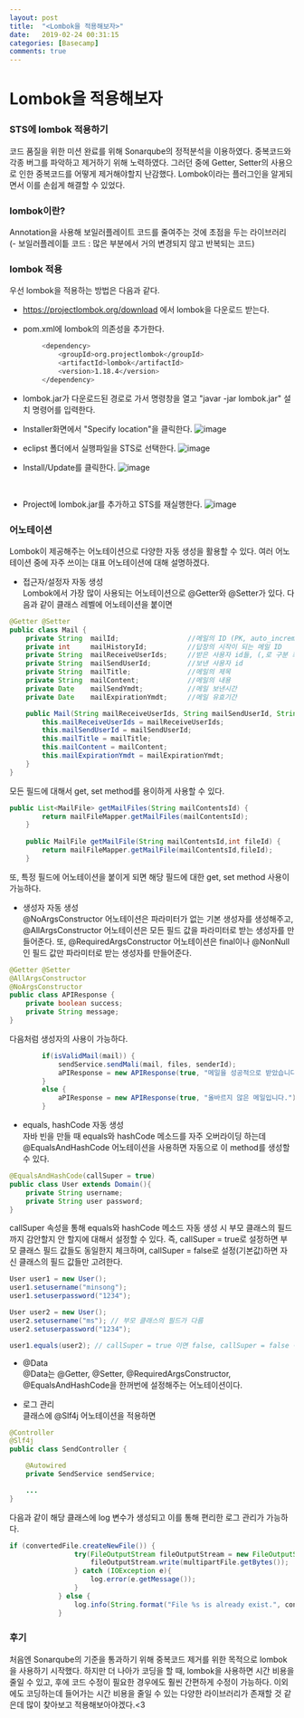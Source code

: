 ```yaml
---
layout: post
title:  "<Lombok을 적용해보자>"
date:   2019-02-24 00:31:15
categories: [Basecamp]
comments: true
---
```


# Lombok을 적용해보자    

### STS에 lombok 적용하기
코드 품질을 위한 미션 완료를 위해 Sonarqube의 정적분석을 이용하였다. 중복코드와 각종 버그를 파악하고 제거하기 위해 노력하였다. 그러던 중에 Getter, Setter의 사용으로 인한 중복코드를 어떻게 제거해야할지 난감했다. Lombok이라는 플러그인을 알게되면서 이를 손쉽게 해결할 수 있었다. 

### lombok이란?
Annotation을 사용해 보일러플레이트 코드를 줄여주는 것에 초점을 두는 라이브러리<br>
(- 보일러플레이틑 코드 : 많은 부분에서 거의 변경되지 않고 반복되는 코드)

### lombok 적용
우선 lombok을 적용하는 방법은 다음과 같다.
* https://projectlombok.org/download 에서 lombok을 다운로드 받는다.

* pom.xml에 lombok의 의존성을 추가한다.
```bash
		<dependency>
			<groupId>org.projectlombok</groupId>
			<artifactId>lombok</artifactId>
			<version>1.18.4</version>
		</dependency>
```

* lombok.jar가 다운로드된 경로로 가서 명령창을 열고 "javar -jar lombok.jar" 설치 명령어를 입력한다.

* Installer화면에서 "Specify location"을 클릭한다.
![image](https://user-images.githubusercontent.com/28076434/53289494-f4712f00-37d9-11e9-966c-cf9e5430d042.png)

* eclipst 폴더에서 실행파일을 STS로 선택한다. 
![image](https://user-images.githubusercontent.com/28076434/53289504-2b474500-37da-11e9-901e-10140b324749.png)

* Install/Update를 클릭한다.
![image](https://user-images.githubusercontent.com/28076434/53289519-4d40c780-37da-11e9-8ca2-03f252614b91.png)

<br>

* Project에 lombok.jar를 추가하고 STS를 재실행한다.
![image](https://user-images.githubusercontent.com/28076434/53289524-6f3a4a00-37da-11e9-9bcc-4d69ca9d630b.png)

### 어노테이션
Lombok이 제공해주는 어노테이션으로 다양한 자동 생성을 활용할 수 있다. 여러 어노테이션 중에 자주 쓰이는 대표 어노테이션에 대해 설명하겠다.
* 접근자/설정자 자동 생성<br>
Lombok에서 가장 많이 사용되는 어노테이션으로 @Getter와 @Setter가 있다. 다음과 같이 클래스 레벨에 어노테이션을 붙이면
```java
@Getter @Setter
public class Mail {
	private String	mailId;					//메일의 ID (PK, auto_increment)
	private int		mailHistoryId;			//답장의 시작이 되는 메일 ID
	private String	mailReceiveUserIds;		//받은 사용자 id들, (,로 구분 최대 40명)
	private String	mailSendUserId;			//보낸 사용자 id
	private String 	mailTitle;				//메일의 제목
	private String 	mailContent;			//메일의 내용
	private Date	mailSendYmdt;			//메일 보낸시간
	private Date	mailExpirationYmdt;		//메일 유효기간

	public Mail(String mailReceiveUserIds, String mailSendUserId, String mailTitle, String mailContent, Date mailExpirationYmdt) {
		this.mailReceiveUserIds = mailReceiveUserIds;
		this.mailSendUserId = mailSendUserId;
		this.mailTitle = mailTitle;
		this.mailContent = mailContent;
		this.mailExpirationYmdt = mailExpirationYmdt;
	}
}
```

모든 필드에 대해서 get, set method를 용이하게 사용할 수 있다.
```java
public List<MailFile> getMailFiles(String mailContentsId) {
		return mailFileMapper.getMailFiles(mailContentsId);
	}
	
	public MailFile getMailFile(String mailContentsId,int fileId) {
		return mailFileMapper.getMailFile(mailContentsId,fileId);
	}
```

또, 특정 필드에 어노테이션을 붙이게 되면 해당 필드에 대한 get, set method 사용이 가능하다.

* 생성자 자동 생성<br>
@NoArgsConstructor 어노테이션은 파라미터가 없는 기본 생성자를 생성해주고, @AllArgsConstructor 어노테이션은 모든 필드 값을 파라미터로 받는 생성자를 만들어준다. 또, @RequiredArgsConstructor 어노테이션은 final이나 @NonNull인 필드 값만 파라미터로 받는 생성자를 만들어준다.
```java
@Getter @Setter
@AllArgsConstructor
@NoArgsConstructor
public class APIResponse {
	private boolean success;
	private String message;
}
```
다음처럼 생성자의 사용이 가능하다.
```java
		if(isValidMail(mail)) {
			sendService.sendMali(mail, files, senderId);
			aPIResponse = new APIResponse(true, "메일을 성공적으로 받았습니다.");
		}
		else {
			aPIResponse = new APIResponse(true, "올바르지 않은 메일입니다.");
		}
```

* equals, hashCode 자동 생성<br>
자바 빈을 만들 때 equals와 hashCode 메소드를 자주 오버라이딩 하는데 @EqualsAndHashCode 어노테이션을 사용하면 자동으로 이 method를 생성할 수 있다.
```java
@EqualsAndHashCode(callSuper = true)
public class User extends Domain(){
    private String username;
    private String user password;
}
```

callSuper 속성을 통해 equals와 hashCode 메소드 자동 생성 시 부모 클래스의 필드까지 감안할지 안 할지에 대해서 설정할 수 있다. 즉, callSuper = true로 설정하면 부모 클래스 필드 값들도 동일한지 체크하며, callSuper = false로 설정(기본값)하면 자신 클래스의 필드 값들만 고려한다.
```java
User user1 = new User();
user1.setusername("minsong");
user1.setuserpassword("1234");

User user2 = new User();
user2.setusername("ms"); // 부모 클래스의 필드가 다름
user2.setuserpassword("1234");

user1.equals(user2); // callSuper = true 이면 false, callSuper = false 이면 true
```

* @Data<br>
@Data는 @Getter, @Setter, @RequiredArgsConstructor, @EqualsAndHashCode을 한꺼번에 설정해주는 어노테이션이다.

* 로그 관리<br>
클래스에 @Slf4j 어노테이션을 적용하면
```java
@Controller
@Slf4j
public class SendController {

	@Autowired
	private SendService sendService;

    ...
}

```
다음과 같이 해당 클래스에 log 변수가 생성되고 이를 통해 편리한 로그 관리가 가능하다.
```java
if (convertedFile.createNewFile()) {
				try(FileOutputStream fileOutputStream = new FileOutputStream(convertedFile)) {
					fileOutputStream.write(multipartFile.getBytes());
				} catch (IOException e){
					log.error(e.getMessage());
				}
			} else {
				log.info(String.format("File %s is already exist.", convertedFile.getName()));
			}
```

### 후기
처음엔 Sonarqube의 기준을 통과하기 위해 중복코드 제거를 위한 목적으로 lombok을 사용하기 시작했다. 하지만 더 나아가 코딩을 할 때, lombok을 사용하면 시간 비용을 줄일 수 있고, 후에 코드 수정이 필요한 경우에도 훨씬 간편하게 수정이 가능하다. 이외에도 코딩하는데 들어가는 시간 비용을 줄일 수 있는 다양한 라이브러리가 존재할 것 같은데 많이 찾아보고 적용해보아야겠다.<3 
<!--more-->
